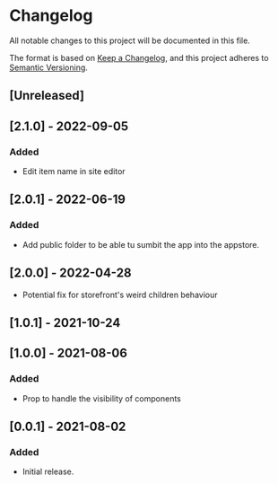 # Changelog

All notable changes to this project will be documented in this file.

The format is based on [Keep a Changelog](https://keepachangelog.com/en/1.0.0/),
and this project adheres to [Semantic Versioning](https://semver.org/spec/v2.0.0.html).

## [Unreleased]

## [2.1.0] - 2022-09-05

### Added

- Edit item name in site editor

## [2.0.1] - 2022-06-19

### Added

- Add public folder to be able tu sumbit the app into the appstore.

## [2.0.0] - 2022-04-28

- Potential fix for storefront's weird children behaviour

## [1.0.1] - 2021-10-24

## [1.0.0] - 2021-08-06

### Added

- Prop to handle the visibility of components

## [0.0.1] - 2021-08-02

### Added

- Initial release.

